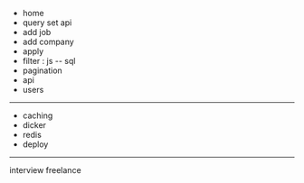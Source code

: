 - home
- query set api
- add job 
- add company
- apply
- filter : js -- sql
- pagination
- api 
- users
---------------
- caching
- dicker
- redis 
- deploy
---------------
interview
freelance